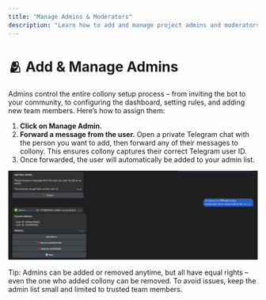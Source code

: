 ```yaml
---
title: "Manage Admins & Moderators"
description: "Learn how to add and manage project admins and moderators in collony AI for your Telegram community."
---
```


# 🫂 Add & Manage Admins

Admins control the entire collony setup process – from inviting the bot to your community, to configuring the dashboard, setting rules, and adding new team members. Here’s how to assign them:

1. **Click on Manage Admin.**
2. **Forward a message from the user.** Open a private Telegram chat with the person you want to add, then forward any of their messages to collony. This ensures collony captures their correct Telegram user ID.
3. Once forwarded, the user will automatically be added to your admin list.

![Managing admins and moderators in collony AI](/public/Screenshot_2025-08-28_at_14.17.38.png)

<Tip>
  Tip: Admins can be added or removed anytime, but all have equal rights – even the one who added collony can be removed. To avoid issues, keep the admin list small and limited to trusted team members.
</Tip>